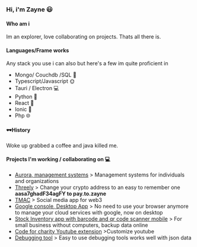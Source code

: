 ### Hi, i'm Zayne 😃

#### Who am i

Im an explorer, love collaborating on projects. Thats all there is.

#### Languages/Frame works

Any stack you use i can also but here's a few im quite proficient in

* Mongo/ Couchdb /SQL 💾
* Typescript/Javascript 🌞
* Tauri / Electron 💻
* Python 🐍
* React 🧬
* Ionic 🌌
* Php 🌐

#### 🕶History

Woke up grabbed a coffee and java killed me.


#### Projects I'm working / collaborating on 💻
  * [Aurora, management systems](https://github.com/zaynekomichi/Aurora) > Management systems for individuals and organizations
  * [Threely](https://threely.io) >
   Change your crypto address to an easy to remember one **aasa7ghadF34agFY to pay.to.zayne**  
  * [TMAC](https://tipmeacoffee.com) >
    Social media app for web3  
  * [Google console, Desktop App](https://github.com/zaynekomichi/Google-Cloud-Console) > No need to use your browser anymore to manage your cloud services with google,       now on desktop  
  * [Stock Inventory app with barcode and qr code scanner mobile](https://github.com/zaynekomichi/Intake-Stock) > For small business without computers, backup data online  
  * [Code for charity Youtube extension](https://github.com/code-charity/youtube)  >Customize youtube
  * [Debugging tool](https://github.com/zaynekomichi/FastDebug-Js) > Easy to use debugging tools works well with json data  

 
  
